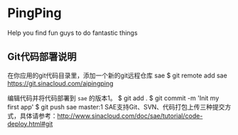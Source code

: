 # PingPing
Help you find fun guys to do fantastic things

## Git代码部署说明

在你应用的git代码目录里，添加一个新的git远程仓库 sae
$ git remote add sae https://git.sinacloud.com/aipingping

编辑代码并将代码部署到 `sae` 的版本1。
$ git add .
$ git commit -m 'Init my first app'
$ git push sae master:1
SAE支持Git、SVN、代码打包上传三种提交方式，具体请参考：http://www.sinacloud.com/doc/sae/tutorial/code-deploy.html#git
